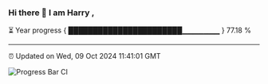 ### Hi there 👋 I am Harry , 

⏳ Year progress { ███████████████████████▁▁▁▁▁▁▁ } 77.18 %

---

⏰ Updated on Wed, 09 Oct 2024 11:41:01 GMT

![Progress Bar CI](https://github.com/duykhang68/duykhang68/workflows/Progress%20Bar%20CI/badge.svg)
